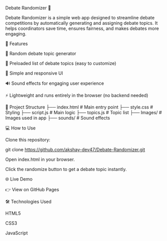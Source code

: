 Debate Randomizer 🎲

Debate Randomizer is a simple web app designed to streamline debate competitions by automatically generating and assigning debate topics.
It helps coordinators save time, ensures fairness, and makes debates more engaging.

🚀 Features

🎯 Random debate topic generator

📝 Preloaded list of debate topics (easy to customize)

🎨 Simple and responsive UI

🔊 Sound effects for engaging user experience

⚡ Lightweight and runs entirely in the browser (no backend needed)

📂 Project Structure
├── index.html        # Main entry point
├── style.css         # Styling
├── script.js         # Main logic
├── topics.js         # Topic list
├── Images/           # Images used in app
├── sounds/           # Sound effects

💻 How to Use

Clone this repository:

git clone https://github.com/akshay-dev47/Debate-Randomizer.git


Open index.html in your browser.

Click the randomize button to get a debate topic instantly.

🌐 Live Demo

👉 View on GitHub Pages

🛠️ Technologies Used

HTML5

CSS3

JavaScript
